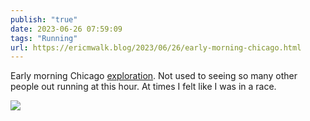 ```yaml
---
publish: "true"
date: 2023-06-26 07:59:09
tags: "Running"
url: https://ericmwalk.blog/2023/06/26/early-morning-chicago.html
---
```


Early morning Chicago [exploration](https://strava.com/activities/9337356742). Not used to seeing so many other people out running at this hour. At times I felt like I was in a race.

![](https://ericmwalk.blog/uploads/2023/6bf18b8f26.jpg)